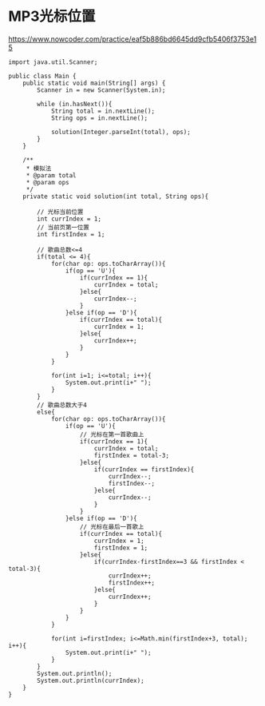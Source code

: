 # MP3光标位置
https://www.nowcoder.com/practice/eaf5b886bd6645dd9cfb5406f3753e15

    import java.util.Scanner;
    
    public class Main {
        public static void main(String[] args) {
            Scanner in = new Scanner(System.in);
    
            while (in.hasNext()){
                String total = in.nextLine();
                String ops = in.nextLine();
    
                solution(Integer.parseInt(total), ops);
            }
        }
    
        /**
         * 模拟法
         * @param total
         * @param ops
         */
        private static void solution(int total, String ops){
    
            // 光标当前位置
            int currIndex = 1;
            // 当前页第一位置
            int firstIndex = 1;
    
            // 歌曲总数<=4
            if(total <= 4){
                for(char op: ops.toCharArray()){
                    if(op == 'U'){
                        if(currIndex == 1){
                            currIndex = total;
                        }else{
                            currIndex--;
                        }
                    }else if(op == 'D'){
                        if(currIndex == total){
                            currIndex = 1;
                        }else{
                            currIndex++;
                        }
                    }
                }
    
                for(int i=1; i<=total; i++){
                    System.out.print(i+" ");
                }
            }
            // 歌曲总数大于4
            else{
                for(char op: ops.toCharArray()){
                    if(op == 'U'){
                        // 光标在第一首歌曲上
                        if(currIndex == 1){
                            currIndex = total;
                            firstIndex = total-3;
                        }else{
                            if(currIndex == firstIndex){
                                currIndex--;
                                firstIndex--;
                            }else{
                                currIndex--;
                            }
                        }
                    }else if(op == 'D'){
                        // 光标在最后一首歌上
                        if(currIndex == total){
                            currIndex = 1;
                            firstIndex = 1;
                        }else{
                            if(currIndex-firstIndex==3 && firstIndex < total-3){
                                currIndex++;
                                firstIndex++;
                            }else{
                                currIndex++;
                            }
                        }
                    }
                }
    
                for(int i=firstIndex; i<=Math.min(firstIndex+3, total); i++){
                    System.out.print(i+" ");
                }
            }
            System.out.println();
            System.out.println(currIndex);
        }
    }
    

